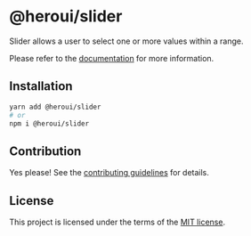 # @heroui/slider

Slider allows a user to select one or more values within a range.

Please refer to the [documentation](https://heroui.com/docs/components/slider) for more information.

## Installation

```sh
yarn add @heroui/slider
# or
npm i @heroui/slider
```

## Contribution

Yes please! See the
[contributing guidelines](https://github.com/frontio-ai/heroui/blob/master/CONTRIBUTING.md)
for details.

## License

This project is licensed under the terms of the
[MIT license](https://github.com/frontio-ai/heroui/blob/master/LICENSE).
